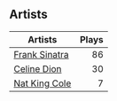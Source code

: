 ## Artists
Artists | Plays 
----- | -----: 
[Frank Sinatra](/artists/frank-sinatra-739) | 86
[Celine Dion](/artists/celine-dion-39068) | 30
[Nat King Cole](/artists/nat-king-cole-3428) | 7

